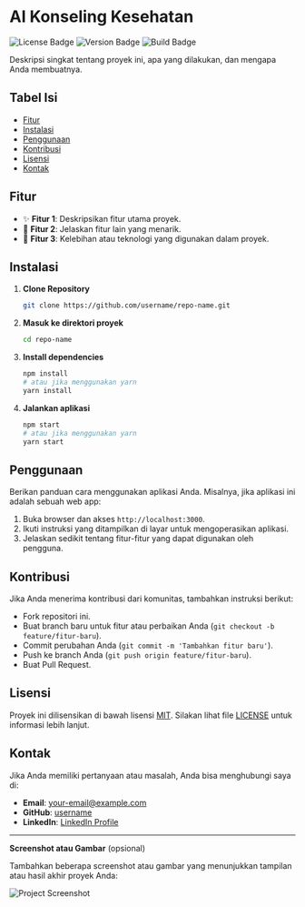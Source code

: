 
# **AI Konseling Kesehatan**

![License Badge](https://img.shields.io/badge/License-MIT-blue.svg)
![Version Badge](https://img.shields.io/badge/Version-1.0-brightgreen.svg)
![Build Badge](https://img.shields.io/badge/Build-Passing-success.svg)

Deskripsi singkat tentang proyek ini, apa yang dilakukan, dan mengapa Anda membuatnya.

## **Tabel Isi**

- [Fitur](#fitur)
- [Instalasi](#instalasi)
- [Penggunaan](#penggunaan)
- [Kontribusi](#kontribusi)
- [Lisensi](#lisensi)
- [Kontak](#kontak)

## **Fitur**

- ✨ **Fitur 1**: Deskripsikan fitur utama proyek.
- 🔧 **Fitur 2**: Jelaskan fitur lain yang menarik.
- 🚀 **Fitur 3**: Kelebihan atau teknologi yang digunakan dalam proyek.

## **Instalasi**

1. **Clone Repository**

   ```bash
   git clone https://github.com/username/repo-name.git
   ```

2. **Masuk ke direktori proyek**

   ```bash
   cd repo-name
   ```

3. **Install dependencies**

   ```bash
   npm install
   # atau jika menggunakan yarn
   yarn install
   ```

4. **Jalankan aplikasi**

   ```bash
   npm start
   # atau jika menggunakan yarn
   yarn start
   ```

## **Penggunaan**

Berikan panduan cara menggunakan aplikasi Anda. Misalnya, jika aplikasi ini adalah sebuah web app:

1. Buka browser dan akses `http://localhost:3000`.
2. Ikuti instruksi yang ditampilkan di layar untuk mengoperasikan aplikasi.
3. Jelaskan sedikit tentang fitur-fitur yang dapat digunakan oleh pengguna.

## **Kontribusi**

Jika Anda menerima kontribusi dari komunitas, tambahkan instruksi berikut:

- Fork repositori ini.
- Buat branch baru untuk fitur atau perbaikan Anda (`git checkout -b feature/fitur-baru`).
- Commit perubahan Anda (`git commit -m 'Tambahkan fitur baru'`).
- Push ke branch Anda (`git push origin feature/fitur-baru`).
- Buat Pull Request.

## **Lisensi**

Proyek ini dilisensikan di bawah lisensi [MIT](https://opensource.org/licenses/MIT). Silakan lihat file [LICENSE](LICENSE) untuk informasi lebih lanjut.

## **Kontak**

Jika Anda memiliki pertanyaan atau masalah, Anda bisa menghubungi saya di:

- **Email**: your-email@example.com
- **GitHub**: [username](https://github.com/username)
- **LinkedIn**: [LinkedIn Profile](https://linkedin.com/in/yourprofile)

---

**Screenshot atau Gambar** (opsional)

Tambahkan beberapa screenshot atau gambar yang menunjukkan tampilan atau hasil akhir proyek Anda:

![Project Screenshot](https://via.placeholder.com/800x400)


